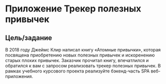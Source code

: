 # Приложение Трекер полезных привычек
## Цель/задание
В 2018 году Джеймс Клир написал книгу «Атомные привычки», которая посвящена приобретению новых полезных привычек
и искоренению старых плохих привычек. Заказчик прочитал книгу, впечатлился и обратился к вам с запросом реализовать
трекер полезных привычек.
В рамках учебного курсового проекта реализуйте бэкенд-часть SPA веб-приложения.

